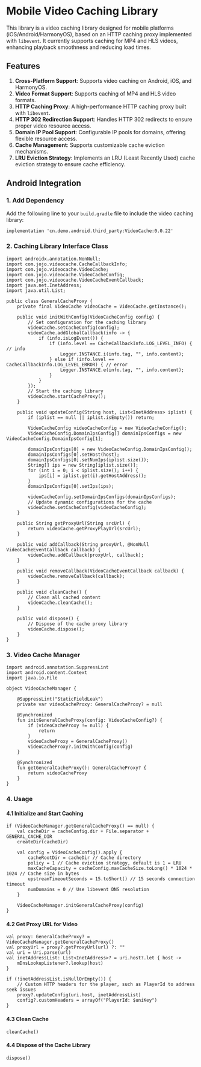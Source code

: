 # Mobile Video Caching Library

This library is a video caching library designed for mobile platforms (iOS/Android/HarmonyOS), based on an HTTP caching proxy implemented with `libevent`. It currently supports caching for MP4 and HLS videos, enhancing playback smoothness and reducing load times.

## Features

1. **Cross-Platform Support**: Supports video caching on Android, iOS, and HarmonyOS.
2. **Video Format Support**: Supports caching of MP4 and HLS video formats.
3. **HTTP Caching Proxy**: A high-performance HTTP caching proxy built with `libevent`.
4. **HTTP 302 Redirection Support**: Handles HTTP 302 redirects to ensure proper video resource access.
5. **Domain IP Pool Support**: Configurable IP pools for domains, offering flexible resource access.
6. **Cache Management**: Supports customizable cache eviction mechanisms.
7. **LRU Eviction Strategy**: Implements an LRU (Least Recently Used) cache eviction strategy to ensure cache efficiency.

## Android Integration

### 1. Add Dependency

Add the following line to your `build.gradle` file to include the video caching library:

```
implementation 'cn.demo.android.third_party:VideoCache:0.0.22'
```

### 2. Caching Library Interface Class

```
import androidx.annotation.NonNull;
import com.jojo.videocache.CacheCallbackInfo;
import com.jojo.videocache.VideoCache;
import com.jojo.videocache.VideoCacheConfig;
import com.jojo.videocache.VideoCacheEventCallback;
import java.net.InetAddress;
import java.util.List;

public class GeneralCacheProxy {
    private final VideoCache videoCache = VideoCache.getInstance();

    public void initWithConfig(VideoCacheConfig config) {
        // Set configuration for the caching library
        videoCache.setCacheConfig(config);
        videoCache.addGlobalCallback(info -> {
            if (info.isLogEvent()) {
                if (info.level == CacheCallbackInfo.LOG_LEVEL_INFO) { // info
                    Logger.INSTANCE.i(info.tag, "", info.content);
                } else if (info.level == CacheCallbackInfo.LOG_LEVEL_ERROR) { // error
                    Logger.INSTANCE.e(info.tag, "", info.content);
                }
            }
        });
        // Start the caching library
        videoCache.startCacheProxy();
    }

    public void updateConfig(String host, List<InetAddress> iplist) {
        if (iplist == null || iplist.isEmpty()) return;

        VideoCacheConfig videoCacheConfig = new VideoCacheConfig();
        VideoCacheConfig.DomainIpsConfig[] domainIpsConfigs = new VideoCacheConfig.DomainIpsConfig[1];

        domainIpsConfigs[0] = new VideoCacheConfig.DomainIpsConfig();
        domainIpsConfigs[0].setHost(host);
        domainIpsConfigs[0].setNumIps(iplist.size());
        String[] ips = new String[iplist.size()];
        for (int i = 0; i < iplist.size(); i++) {
            ips[i] = iplist.get(i).getHostAddress();
        }
        domainIpsConfigs[0].setIps(ips);

        videoCacheConfig.setDomainIpsConfigs(domainIpsConfigs);
        // Update dynamic configurations for the cache
        videoCache.setCacheConfig(videoCacheConfig);
    }

    public String getProxyUrl(String srcUrl) {
        return videoCache.getProxyPlayUrl(srcUrl);
    }

    public void addCallback(String proxyUrl, @NonNull VideoCacheEventCallback callback) {
        videoCache.addCallback(proxyUrl, callback);
    }

    public void removeCallback(VideoCacheEventCallback callback) {
        videoCache.removeCallback(callback);
    }

    public void cleanCache() {
        // Clean all cached content
        videoCache.cleanCache();
    }

    public void dispose() {
        // Dispose of the cache proxy library
        videoCache.dispose();
    }
}
```

### 3. Video Cache Manager

```
import android.annotation.SuppressLint
import android.content.Context
import java.io.File

object VideoCacheManager {

    @SuppressLint("StaticFieldLeak")
    private var videoCacheProxy: GeneralCacheProxy? = null

    @Synchronized
    fun initGeneralCacheProxy(config: VideoCacheConfig?) {
        if (videoCacheProxy != null) {
            return
        }
        videoCacheProxy = GeneralCacheProxy()
        videoCacheProxy?.initWithConfig(config)
    }

    @Synchronized
    fun getGeneralCacheProxy(): GeneralCacheProxy? {
        return videoCacheProxy
    }
}
```

### 4. Usage

#### 4.1 Initialize and Start Caching

```
if (VideoCacheManager.getGeneralCacheProxy() == null) {
    val cacheDir = cacheConfig.dir + File.separator + GENERAL_CACHE_DIR
    createDir(cacheDir)

    val config = VideoCacheConfig().apply {
        cacheRootDir = cacheDir // Cache directory
        policy = 1 // Cache eviction strategy, default is 1 = LRU
        maxCacheCapacity = cacheConfig.maxCacheSize.toLong() * 1024 * 1024 // Cache size in bytes
        upstreamTimeoutSeconds = 15.toShort() // 15 seconds connection timeout
        numDomains = 0 // Use libevent DNS resolution
    }

    VideoCacheManager.initGeneralCacheProxy(config)
}
```

#### 4.2 Get Proxy URL for Video

```
val proxy: GeneralCacheProxy? = VideoCacheManager.getGeneralCacheProxy()
val proxyUrl = proxy?.getProxyUrl(url) ?: ""
val uri = Uri.parse(url)
val inetAddressList: List<InetAddress>? = uri.host?.let { host ->
    mDnsLookupListener?.lookup(host)
}

if (!inetAddressList.isNullOrEmpty()) {
    // Custom HTTP headers for the player, such as PlayerId to address seek issues
    proxy?.updateConfig(uri.host, inetAddressList)
    config?.customHeaders = arrayOf("PlayerId: $uniKey")
}
```


#### 4.3 Clean Cache

```
cleanCache()
```

#### 4.4 Dispose of the Cache Library

```
dispose()
```
